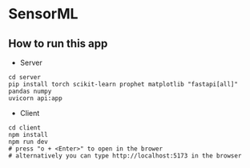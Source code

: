 # SensorML

## How to run this app

- Server
```console
cd server
pip install torch scikit-learn prophet matplotlib "fastapi[all]" pandas numpy
uvicorn api:app
```

- Client
```console
cd client
npm install
npm run dev
# press "o + <Enter>" to open in the brower
# alternatively you can type http://localhost:5173 in the browser
```
